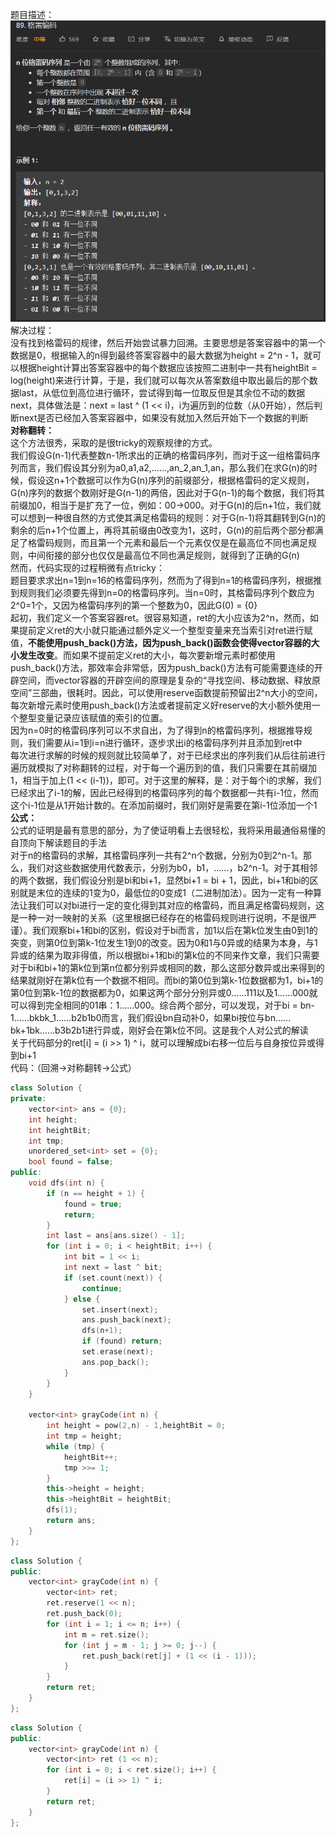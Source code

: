 题目描述：  
![image](/algorithmn/tracebak/image/image19.png)  
解决过程：  
没有找到格雷码的规律，然后开始尝试暴力回溯。主要思想是答案容器中的第一个数据是0，根据输入的n得到最终答案容器中的最大数据为height = 2^n - 1，就可以根据height计算出答案容器中的每个数据应该按照二进制中一共有heightBit = log(height)来进行计算，于是，我们就可以每次从答案数组中取出最后的那个数据last，从低位到高位进行循环，尝试得到每一位取反但是其余位不动的数据next，具体做法是：next = last ^ (1 << i)，i为遍历到的位数（从0开始），然后判断next是否已经加入答案容器中，如果没有就加入然后开始下一个数据的判断  
**对称翻转：**  
这个方法很秀，采取的是很tricky的观察规律的方式。  
我们假设G(n-1)代表整数n-1所求出的正确的格雷码序列，而对于这一组格雷码序列而言，我们假设其分别为a0,a1,a2,……,an_2,an_1,an，那么我们在求G(n)的时候，假设这n+1个数据可以作为G(n)序列的前缀部分，根据格雷码的定义规则，G(n)序列的数据个数刚好是G(n-1)的两倍，因此对于G(n-1)的每个数据，我们将其前缀加0，相当于是扩充了一位，例如：00→000。对于G(n)的后n+1位，我们就可以想到一种很自然的方式使其满足格雷码的规则：对于G(n-1)将其翻转到G(n)的剩余的后n+1个位置上，再将其前缀由0改变为1，这时，G(n)的前后两个部分都满足了格雷码规则，而且第一个元素和最后一个元素仅仅是在最高位不同也满足规则，中间衔接的部分也仅仅是最高位不同也满足规则，就得到了正确的G(n)  
然而，代码实现的过程稍微有点tricky：  
题目要求求出n=1到n=16的格雷码序列，然而为了得到n=1的格雷码序列，根据推到规则我们必须要先得到n=0的格雷码序列。当n=0时，其格雷码序列个数应为2^0=1个，又因为格雷码序列的第一个整数为0，因此G(0) = {0}  
起初，我们定义一个答案容器ret。很容易知道，ret的大小应该为2^n，然而，如果提前定义ret的大小就只能通过额外定义一个整型变量来充当索引对ret进行赋值，**不能使用push_back()方法，因为push_back()函数会使得vector容器的大小发生改变**。而如果不提前定义ret的大小，每次要新增元素时都使用push_back()方法，那效率会非常低，因为push_back()方法有可能需要连续的开辟空间，而vector容器的开辟空间的原理是复杂的“寻找空间、移动数据、释放原空间”三部曲，很耗时。因此，可以使用reserve函数提前预留出2^n大小的空间，每次新增元素时使用push_back()方法或者提前定义好reserve的大小额外使用一个整型变量记录应该赋值的索引的位置。  
因为n=0时的格雷码序列可以不求自出，为了得到n的格雷码序列，根据推导规则，我们需要从i=1到i=n进行循环，逐步求出i的格雷码序列并且添加到ret中  
每次进行求解的时候的规则就比较简单了，对于已经求出的序列我们从后往前进行遍历就模拟了对称翻转的过程，对于每一个遍历到的值，我们只需要在其前缀加1，相当于加上(1 << (i-1))，即可。对于这里的解释，是：对于每个i的求解，我们已经求出了i-1的解，因此已经得到的格雷码序列的每个数据都一共有i-1位，然而这个i-1位是从1开始计数的。在添加前缀时，我们刚好是需要在第i-1位添加一个1  
**公式：**  
公式的证明是最有意思的部分，为了使证明看上去很轻松，我将采用最通俗易懂的自顶向下解读题目的手法  
对于n的格雷码的求解，其格雷码序列一共有2^n个数据，分别为0到2^n-1。那么，我们对这些数据使用代数表示，分别为b0，b1，……，b2^n-1。对于其相邻的两个数据，我们假设分别是bi和bi+1，显然bi+1 = bi + 1，因此，bi+1和bi的区别就是末位的连续的1变为0，最低位的0变成1（二进制加法）。因为一定有一种算法让我们可以对bi进行一定的变化得到其对应的格雷码，而且满足格雷码规则，这是一种一对一映射的关系（这里根据已经存在的格雷码规则进行说明，不是很严谨）。我们观察bi+1和bi的区别，假设对于bi而言，加1以后在第k位发生由0到1的突变，则第0位到第k-1位发生1到0的改变。因为0和1与0异或的结果为本身，与1异或的结果为取非得值，所以根据bi+1和bi的第k位的不同来作文章，我们只需要对于bi和bi+1的第k位到第n位都分别异或相同的数，那么这部分数异或出来得到的结果就刚好在第k位有一个数据不相同。而bi的第0位到第k-1位数据都为1，bi+1的第0位到第k-1位的数据都为0，如果这两个部分分别异或0……111以及1……000就可以得到完全相同的01串：1……000。综合两个部分，可以发现，对于bi = bn-1……bkbk_1……b2b1b0而言，我们假设bn自动补0，如果bi按位与bn……bk+1bk……b3b2b1进行异或，刚好会在第k位不同。这是我个人对公式的解读  
关于代码部分的ret[i] = (i >> 1) ^ i，就可以理解成bi右移一位后与自身按位异或得到bi+1  
代码：（回溯→对称翻转→公式）  
```cpp
class Solution {
private:
    vector<int> ans = {0};
    int height;
    int heightBit;
    int tmp;
    unordered_set<int> set = {0};
    bool found = false;
public:
    void dfs(int n) {
        if (n == height + 1) {
            found = true;
            return;
        }
        int last = ans[ans.size() - 1];
        for (int i = 0; i < heightBit; i++) {
            int bit = 1 << i;
            int next = last ^ bit;
            if (set.count(next)) {
                continue;
            } else {
                set.insert(next);
                ans.push_back(next);
                dfs(n+1);
                if (found) return;
                set.erase(next);
                ans.pop_back();
            }
        }
    }

    vector<int> grayCode(int n) {
        int height = pow(2,n) - 1,heightBit = 0;
        int tmp = height;
        while (tmp) {
            heightBit++;
            tmp >>= 1;
        }
        this->height = height;
        this->heightBit = heightBit;
        dfs(1);
        return ans;
    }
};
```
```cpp
class Solution {
public:
    vector<int> grayCode(int n) {
        vector<int> ret;
        ret.reserve(1 << n);
        ret.push_back(0);
        for (int i = 1; i <= n; i++) {
            int m = ret.size();
            for (int j = m - 1; j >= 0; j--) {
                ret.push_back(ret[j] + (1 << (i - 1)));
            }
        }
        return ret;
    }
};
```
```cpp
class Solution {
public:
    vector<int> grayCode(int n) {
        vector<int> ret (1 << n);
        for (int i = 0; i < ret.size(); i++) {
            ret[i] = (i >> 1) ^ i;
        }
        return ret;
    }
};
```